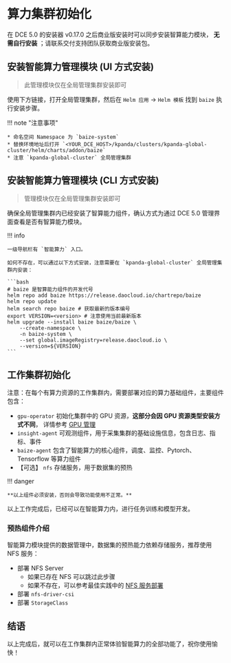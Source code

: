 # 算力集群初始化

在 DCE 5.0 的安装器 v0.17.0 之后商业版安装时可以同步安装智算能力模块，
**无需自行安装** ；请联系交付支持团队获取商业版安装包。

## 安装智能算力管理模块 (UI 方式安装)

> 此管理模块仅在全局管理集群安装即可

使用下方链接，打开全局管理集群，然后在 `Helm 应用` -> `Helm 模板` 找到 `baize` 执行安装步骤。

!!! note "注意事项"

    * 命名空间 Namespace 为 `baize-system`
    * 替换环境地址后打开 `<YOUR_DCE_HOST>/kpanda/clusters/kpanda-global-cluster/helm/charts/addon/baize`
    * 注意 `kpanda-global-cluster` 全局管理集群

## 安装智能算力管理模块 (CLI 方式安装)

> 管理模块仅在全局管理集群安装即可

确保全局管理集群内已经安装了智算能力组件，确认方式为通过 DCE 5.0 管理界面查看是否有智算能力模块。

!!! info

    一级导航栏有 `智能算力` 入口。

    如何不存在，可以通过以下方式安装，注意需要在 `kpanda-global-cluster` 全局管理集群内安装：

    ```bash
    # baize 是智算能力组件的开发代号
    helm repo add baize https://release.daocloud.io/chartrepo/baize
    helm repo update
    helm search repo baize # 获取最新的版本编号
    export VERSION=<version> # 注意使用当前最新版本
    helm upgrade --install baize baize/baize \
        --create-namespace \
        -n baize-system \
        --set global.imageRegistry=release.daocloud.io \
        --version=${VERSION}
    ```

## 工作集群初始化

注意：在每个有算力资源的工作集群内，需要部署对应的算力基础组件，主要组件包含：

* `gpu-operator` 初始化集群中的 GPU 资源，**这部分会因 GPU 资源类型安装方式不同**，
  详情参考 [GPU 管理](../../kpanda/user-guide/gpu/index.md)
* `insight-agent` 可观测组件，用于采集集群的基础设施信息，包含日志、指标、事件
* `baize-agent` 包含了智能算力的核心组件，调度、监控、Pytorch、Tensorflow 等算力组件
* 【可选】 `nfs` 存储服务，用于数据集的预热

!!! danger

    **以上组件必须安装，否则会导致功能使用不正常。**

以上工作完成后，已经可以在智能算力内，进行任务训练和模型开发。

### 预热组件介绍

智能算力模块提供的数据管理中，数据集的预热能力依赖存储服务，推荐使用 NFS 服务：

* 部署 NFS Server
    * 如果已存在 NFS 可以跳过此步骤
    * 如果不存在，可以参考最佳实践中的 [NFS 服务部署](../../baize/best-practice/deploy-nfs-in-worker.md)
* 部署 `nfs-driver-csi`
* 部署 `StorageClass`

## 结语

以上完成后，就可以在工作集群内正常体验智能算力的全部功能了，祝你使用愉快！
